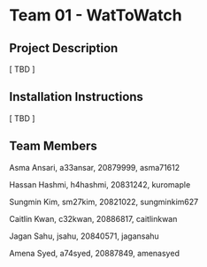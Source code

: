 # Team 01 - WatToWatch

## Project Description
[ TBD ]

## Installation Instructions
[ TBD ]

## Team Members

Asma Ansari, a33ansar, 20879999, asma71612

Hassan Hashmi, h4hashmi, 20831242, kuromaple

Sungmin Kim, sm27kim, 20821022, sungminkim627

Caitlin Kwan, c32kwan, 20886817, caitlinkwan

Jagan Sahu, jsahu, 20840571, jagansahu

Amena Syed, a74syed, 20887849, amenasyed
